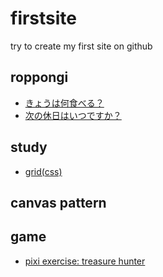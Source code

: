 # firstsite
try to create my first site on github

## roppongi
- [きょうは何食べる？](https://lycopene233.github.io/firstsite/page/roppongi/roppongi_lunch.html)
- [次の休日はいつですか？](https://lycopene233.github.io/firstsite/page/roppongi/holiday_calculator.html)

## study
- [grid(css)](https://lycopene233.github.io/firstsite/page/study/180520_grid.html)

## canvas pattern

## game
- [pixi exercise: treasure hunter](https://lycopene233.github.io/firstsite/page/game/180715_treasure_hunter.html)